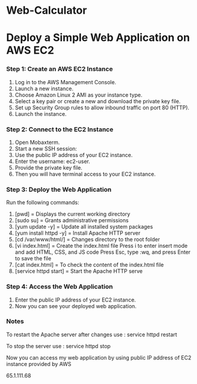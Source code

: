 # Web-Calculator
# Deploy a Simple Web Application on AWS EC2

### Step 1: Create an AWS EC2 Instance

1. Log in to the AWS Management Console.
2. Launch a new instance.
3. Choose Amazon Linux 2 AMI as your instance type.
4. Select a key pair or create a new and download the private key file.
5. Set up Security Group rules to allow inbound traffic on port 80 (HTTP).
5. Launch the instance.

### Step 2: Connect to the EC2 Instance

1. Open Mobaxterm.
2. Start a new SSH session:
3. Use the public IP address of your EC2 instance.
4. Enter the username: ec2-user.
5. Provide the private key file.
3. Then you will have terminal access to your EC2 instance.

### Step 3: Deploy the Web Application

Run the following commands:

1. [pwd] = Displays the current working directory
2. [sudo su] = Grants administrative permissions
3. [yum update -y] =         Update all installed system packages
4. [yum install httpd -y]   =    Install Apache HTTP server
5. [cd /var/www/html/]      =    Changes directory to the root folder
6. [vi index.html]         =   Create the index.html file
   Press i to enter insert mode and add HTML, CSS, and JS code
   Press Esc, type :wq, and press Enter to save the file
7. [cat index.html]     =      To check the content of the index.html file
8. [service httpd start]   =     Start the Apache HTTP serve

### Step 4: Access the Web Application

1. Enter the public IP address of your EC2 instance.
2. Now you can see your deployed web application.

### Notes

 To restart the Apache server after changes use : service httpd restart
 
 To stop the server use : service httpd stop

  Now you can access my web application by using public IP address of EC2 instance provided by AWS

  65.1.111.68

